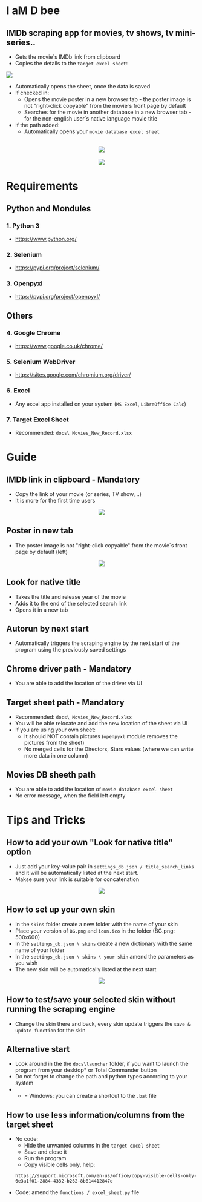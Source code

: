 # I aM D bee
## IMDb scraping app for movies, tv shows, tv mini-series..
- Gets the movie`s IMDb link from clipboard
- Copies the details to the `target excel sheet`:

<img src="docs/guide/target_sheet.png"> 

- Automatically opens the sheet, once the data is saved
- If checked in: 
    - Opens the movie poster in a new browser tab - the poster image is not "right-click copyable" from the movie`s front page by default
    - Searches for the movie in another database in a new browser tab - for the non-english user`s native language movie title
- If the path added:
    - Automatically opens your `movie database excel sheet`
<br>
<div align="center">
    <img src="docs/promo/default.png"</img> 
</div>

<br>
<div align="center">
    <img src="docs/promo/darth.png"</img> 
</div>

# Requirements
## Python and Mondules
### 1. Python 3
- https://www.python.org/

### 2. Selenium
- https://pypi.org/project/selenium/

### 3. Openpyxl
- https://pypi.org/project/openpyxl/

## Others
### 4. Google Chrome
- https://www.google.co.uk/chrome/

### 5. Selenium WebDriver
- https://sites.google.com/chromium.org/driver/

### 6. Excel
- Any excel app installed on your system (`MS Excel`, `LibreOffice Calc`)

### 7. Target Excel Sheet
- Recommended: `docs\ Movies_New_Record.xlsx`


# Guide
## IMDb link in clipboard - Mandatory
- Copy the link of your movie (or series, TV show, ..)
- It is more for the first time users
<div align="center">
    <img src="docs/guide/link_in_clipboard.png"</img> 
</div>

## Poster in new tab
- The poster image is not "right-click copyable" from the movie`s front page by default (left)
<div align="center">
    <img src="docs/guide/poster.png"</img> 
</div>

## Look for native title
- Takes the title and release year of the movie
- Adds it to the end of the selected search link
- Opens it in a new tab

## Autorun by next start
- Automatically triggers the scraping engine by the next start of the program using the previously saved settings

## Chrome driver path - Mandatory
- You are able to add the location of the driver via UI

## Target sheet path - Mandatory
- Recommended: `docs\ Movies_New_Record.xlsx`
- You will be able relocate and add the new location of the sheet via UI
- If you are using your own sheet:
    - It should NOT contain pictures (`openpyxl` module removes the pictures from the sheet)
    - No merged cells for the Directors, Stars values (where we can write more data in one column)

## Movies DB sheeth path
- You are able to add the location of `movie database excel sheet`
- No error message, when the field left empty


# Tips and Tricks
## How to add your own "Look for native title" option
- Just add your key-value pair in `settings_db.json / title_search_links` and it will be automatically listed at the next start.
- Makse sure your link is suitable for concatenation

<div align="center">
    <img src="docs/guide/title_search_link.png"</img> 
</div>

## How to set up your own skin
- In the `skins` folder create a new folder with the name of your skin
- Place your version of `BG.png` and `icon.ico` in the folder (BG.png: 500x600)
- In the `settings_db.json \ skins` create a new dictionary with the same name of your folder
- In the `settings_db.json \ skins \ your skin` amend the parameters as you wish
- The new skin will be automatically listed at the next start

<div align="center">
    <img src="docs/guide/own_skin.png"</img> 
</div>

## How to test/save your selected skin without running the scraping engine
- Change the skin there and back, every skin update triggers the `save & update function` for the skin

## Alternative start
- Look around in the the `docs\launcher` folder, if you want to launch the program from your desktop* or Total Commander button
- Do not forget to change the path and python types according to your system
- * = Windows: you can create a shortcut to the `.bat` file

## How to use less information/columns from the target sheet
- No code:
    - Hide the unwanted columns in the `target excel sheet`
    - Save and close it
    - Run the program
    - Copy visible cells only, help:
    ```
    https://support.microsoft.com/en-us/office/copy-visible-cells-only-6e3a1f01-2884-4332-b262-8b814412847e
    ```
- Code: amend the `functions / excel_sheet.py` file